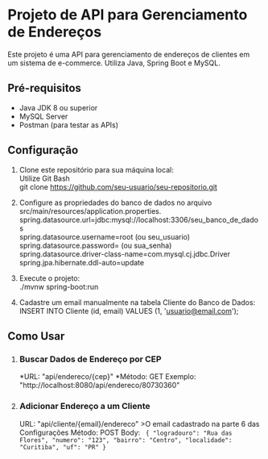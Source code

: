# Projeto de API para Gerenciamento de Endereços

Este projeto é uma API para gerenciamento de endereços de clientes em um sistema de e-commerce. Utiliza Java, Spring Boot e MySQL.

## Pré-requisitos

- Java JDK 8 ou superior
- MySQL Server
- Postman (para testar as APIs)

## Configuração

1. Clone este repositório para sua máquina local:  
   Utilize Git Bash  
   git clone https://github.com/seu-usuario/seu-repositorio.git  
   
3. Configure as propriedades do banco de dados no arquivo src/main/resources/application.properties.
   spring.datasource.url=jdbc:mysql://localhost:3306/seu_banco_de_dados  
   spring.datasource.username=root (ou seu_usuario)  
   spring.datasource.password=     (ou sua_senha)  
   spring.datasource.driver-class-name=com.mysql.cj.jdbc.Driver  
   spring.jpa.hibernate.ddl-auto=update  
   
4. Execute o projeto:  
   ./mvnw spring-boot:run  

6. Cadastre um email manualmente na tabela Cliente do Banco de Dados:
   INSERT INTO Cliente (id, email) VALUES (1, 'usuario@email.com');

## Como Usar

1. ### Buscar Dados de Endereço por CEP
   *URL: "api/endereco/{cep}"
   *Método: GET
   Exemplo: "http://localhost:8080/api/endereco/80730360"

3. ### Adicionar Endereço a um Cliente
   URL: "api/cliente/{email}/endereco" >O email cadastrado na parte 6 das Configurações
   Método: POST
   Body:
   ` {
        "logradouro": "Rua das Flores",
        "numero": "123",
        "bairro": "Centro",
        "localidade": "Curitiba",
        "uf": "PR"
      }`
